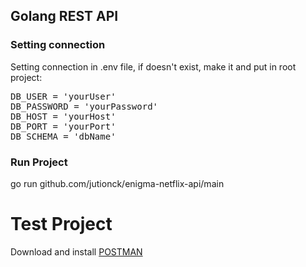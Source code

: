## Golang REST API

### Setting connection
Setting connection in .env file, if doesn't exist, make it and put in root project:
<pre>DB_USER = 'yourUser'
DB_PASSWORD = 'yourPassword'
DB_HOST = 'yourHost'
DB_PORT = 'yourPort'
DB_SCHEMA = 'dbName' </pre>

### Run Project
go run github.com/jutionck/enigma-netflix-api/main

# Test Project
Download and install <a href="https://www.postman.com/downloads" target="_blank">POSTMAN</a>
